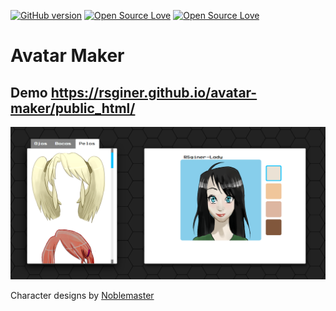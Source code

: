 [![GitHub version](https://badge.fury.io/gh/RSginer%2Favatar-maker.svg)](https://badge.fury.io/gh/RSginer%2Favatar-maker)
[![Open Source Love](https://badges.frapsoft.com/os/v1/open-source.svg?v=102)](https://github.com/RSginer/avatar-maker/blob/master/LICENSE.md)
[![Open Source Love](https://badges.frapsoft.com/os/mit/mit.svg?v=102)](https://github.com/RSginer/avatar-maker/blob/master/LICENSE.md)

# Avatar Maker

<h2>Demo <a href="https://rsginer.github.io/avatar-maker/public_html/">https://rsginer.github.io/avatar-maker/public_html/</a></h2>

<img src= "https://raw.githubusercontent.com/RSginer/avatar-maker/master/public_html/sreenshot.PNG">

Character designs by <a href="http://opengameart.org/users/noblemaster">Noblemaster</a>
